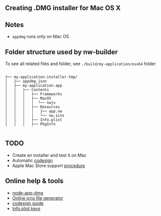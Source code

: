 ## Creating .DMG installer for Mac OS X


## Notes
*  ```appdmg``` runs only on Mac OS


## Folder structure used by nw-builder

To see all related files and folder, see ```./build/my-application/osx64``` folder

```

├── my-application-installer-tmp/
│   ├── appdmg.json
│   ├── my-application.app
│   │   ├── Contents
│   │   │   ├── Frameworks
│   │   │   ├── MacOS
│   │   │   │  └── nwjs
│   │   │   ├── Resources
│   │   │   │   ├── app.nw
│   │   │   │   └── nw.icns
│   │   │   ├── Info.plist
│   │   │   ├── PkgInfo


```


## TODO
* Create an installer and test it on Mac
* Automatic [codesign](https://developer.apple.com/library/mac/documentation/Darwin/Reference/ManPages/man1/codesign.1.html)
* Apple Mac Store support [procedure](https://github.com/nwjs/nw.js/wiki/Mac-App-Store-(MAS)-Submission-Guideline)

## Online help & tools
* [node-app-dmg](https://github.com/LinusU/node-appdmg)
* [Online icns file generator](https://iconverticons.com/online/)
* [codesign guide](http://blog.erickdransch.com/2012/02/signing-mac-builds/)
* [Info.plist keys](https://developer.apple.com/library/ios/documentation/General/Reference/InfoPlistKeyReference/Articles/CoreFoundationKeys.html)
